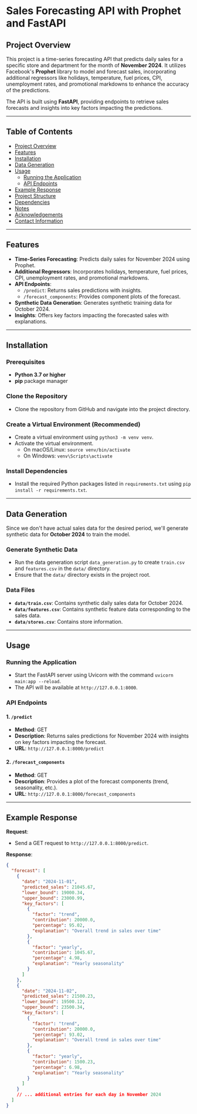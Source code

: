 # **Sales Forecasting API with Prophet and FastAPI**

## **Project Overview**

This project is a time-series forecasting API that predicts daily sales for a specific store and department for the month of **November 2024**. It utilizes Facebook's **Prophet** library to model and forecast sales, incorporating additional regressors like holidays, temperature, fuel prices, CPI, unemployment rates, and promotional markdowns to enhance the accuracy of the predictions.

The API is built using **FastAPI**, providing endpoints to retrieve sales forecasts and insights into key factors impacting the predictions.

---

## **Table of Contents**

- [Project Overview](#project-overview)
- [Features](#features)
- [Installation](#installation)
- [Data Generation](#data-generation)
- [Usage](#usage)
  - [Running the Application](#running-the-application)
  - [API Endpoints](#api-endpoints)
- [Example Response](#example-response)
- [Project Structure](#project-structure)
- [Dependencies](#dependencies)
- [Notes](#notes)
- [Acknowledgements](#acknowledgements)
- [Contact Information](#contact-information)

---

## **Features**

- **Time-Series Forecasting**: Predicts daily sales for November 2024 using Prophet.
- **Additional Regressors**: Incorporates holidays, temperature, fuel prices, CPI, unemployment rates, and promotional markdowns.
- **API Endpoints**:
  - `/predict`: Returns sales predictions with insights.
  - `/forecast_components`: Provides component plots of the forecast.
- **Synthetic Data Generation**: Generates synthetic training data for October 2024.
- **Insights**: Offers key factors impacting the forecasted sales with explanations.

---

## **Installation**

### **Prerequisites**

- **Python 3.7 or higher**
- **pip** package manager

### **Clone the Repository**

- Clone the repository from GitHub and navigate into the project directory.

### **Create a Virtual Environment (Recommended)**

- Create a virtual environment using `python3 -m venv venv`.
- Activate the virtual environment.
  - On macOS/Linux: `source venv/bin/activate`
  - On Windows: `venv\Scripts\activate`

### **Install Dependencies**

- Install the required Python packages listed in `requirements.txt` using `pip install -r requirements.txt`.

---

## **Data Generation**

Since we don't have actual sales data for the desired period, we'll generate synthetic data for **October 2024** to train the model.

### **Generate Synthetic Data**

- Run the data generation script `data_generation.py` to create `train.csv` and `features.csv` in the `data/` directory.
- Ensure that the `data/` directory exists in the project root.

### **Data Files**

- **`data/train.csv`**: Contains synthetic daily sales data for October 2024.
- **`data/features.csv`**: Contains synthetic feature data corresponding to the sales data.
- **`data/stores.csv`**: Contains store information.

---

## **Usage**

### **Running the Application**

- Start the FastAPI server using Uvicorn with the command `uvicorn main:app --reload`.
- The API will be available at `http://127.0.0.1:8000`.

### **API Endpoints**

#### **1. `/predict`**

- **Method**: GET
- **Description**: Returns sales predictions for November 2024 with insights on key factors impacting the forecast.
- **URL**: `http://127.0.0.1:8000/predict`

#### **2. `/forecast_components`**

- **Method**: GET
- **Description**: Provides a plot of the forecast components (trend, seasonality, etc.).
- **URL**: `http://127.0.0.1:8000/forecast_components`

---

## **Example Response**

**Request**:

- Send a GET request to `http://127.0.0.1:8000/predict`.

**Response**:

```json
{
  "forecast": [
    {
      "date": "2024-11-01",
      "predicted_sales": 21045.67,
      "lower_bound": 19000.34,
      "upper_bound": 23000.99,
      "key_factors": [
        {
          "factor": "trend",
          "contribution": 20000.0,
          "percentage": 95.02,
          "explanation": "Overall trend in sales over time"
        },
        {
          "factor": "yearly",
          "contribution": 1045.67,
          "percentage": 4.98,
          "explanation": "Yearly seasonality"
        }
      ]
    },
    {
      "date": "2024-11-02",
      "predicted_sales": 21500.23,
      "lower_bound": 19500.12,
      "upper_bound": 23500.34,
      "key_factors": [
        {
          "factor": "trend",
          "contribution": 20000.0,
          "percentage": 93.02,
          "explanation": "Overall trend in sales over time"
        },
        {
          "factor": "yearly",
          "contribution": 1500.23,
          "percentage": 6.98,
          "explanation": "Yearly seasonality"
        }
      ]
    }
    // ... additional entries for each day in November 2024
  ]
}
```